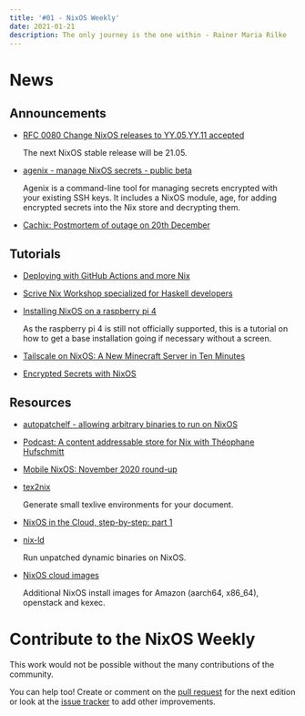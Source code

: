 ```yaml
---
title: '#01 - NixOS Weekly'
date: 2021-01-21
description: The only journey is the one within - Rainer Maria Rilke
---
```


# News

## Announcements

- [RFC 0080 Change NixOS releases to YY.05,YY.11 accepted](https://github.com/NixOS/rfcs/pull/80)

  The next NixOS stable release will be 21.05.

- [agenix - manage NixOS secrets - public beta](https://discourse.nixos.org/t/agenix-manage-nixos-secrets-public-beta/10580)

  Agenix is a command-line tool for managing secrets encrypted with your existing SSH keys. It includes a NixOS module, age, for adding encrypted secrets into the Nix store and decrypting them.

- [Cachix: Postmortem of outage on 20th December](https://blog.cachix.org/posts/2020-12-23-post-mortem-recent-downtime/)

## Tutorials

- [Deploying with GitHub Actions and more Nix](https://thewagner.net/blog/2020/12/06/deploying-with-github-actions-and-more-nix/)

- [Scrive Nix Workshop specialized for Haskell developers](https://scrive.github.io/nix-workshop/)

- [Installing NixOS on a raspberry pi 4](https://schauderbasis.de/posts/install_nixos_on_raspberry_pi_4/)

  As the raspberry pi 4 is still not officially supported, this is a tutorial on how to get a base installation going if necessary without a screen.

- [Tailscale on NixOS: A New Minecraft Server in Ten Minutes](https://tailscale.com/blog/nixos-minecraft/)

- [Encrypted Secrets with NixOS](https://christine.website/blog/nixos-encrypted-secrets-2021-01-20)

## Resources

- [autopatchelf - allowing arbitrary binaries to run on NixOS](https://fzakaria.com/2020/12/01/autopatchelf-what-it-can-look-like.html)

- [Podcast: A content addressable store for Nix with Théophane Hufschmitt](https://www.compositional.fm/content-addressable-nix-1)

- [Mobile NixOS: November 2020 round-up](https://mobile.nixos.org/news/2020-12-01-november-2020-round-up.html)

- [tex2nix](https://github.com/Mic92/tex2nix)

  Generate small texlive environments for your document.

- [NixOS in the Cloud, step-by-step: part 1](https://justinas.org/nixos-in-the-cloud-step-by-step-part-1)

- [nix-ld](https://github.com/Mic92/nix-ld)

  Run unpatched dynamic binaries on NixOS.

- [NixOS cloud images](https://nixos.cloud/)

  Additional NixOS install images for Amazon (aarch64, x86_64), openstack and kexec.

# Contribute to the NixOS Weekly

This work would not be possible without the many contributions of the community.

You can help too! Create or comment on the [pull request](https://github.com/NixOS/nixos-weekly/pulls)
for the next edition or look at the
[issue tracker](https://github.com/NixOS/nixos-weekly/issues) to add other improvements.

